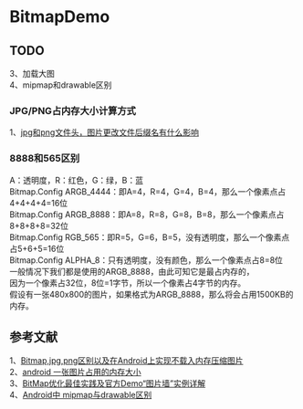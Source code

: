 # BitmapDemo

## TODO  
3、加载大图   
4、mipmap和drawable区别

### JPG/PNG占内存大小计算方式
1、[jpg和png文件头，图片更改文件后缀名有什么影响](https://blog.csdn.net/qq_33436621/article/details/71038606)  

### 8888和565区别
A：透明度，R：红色，G：绿，B：蓝   
Bitmap.Config ARGB_4444：即A=4，R=4，G=4，B=4，那么一个像素点占4+4+4+4=16位   
Bitmap.Config ARGB_8888：即A=8，R=8，G=8，B=8，那么一个像素点占8+8+8+8=32位    
Bitmap.Config RGB_565：即R=5，G=6，B=5，没有透明度，那么一个像素点占5+6+5=16位   
Bitmap.Config ALPHA_8：只有透明度，没有颜色，那么一个像素点占8=8位     
一般情况下我们都是使用的ARGB_8888，由此可知它是最占内存的，    
因为一个像素占32位，8位=1字节，所以一个像素占4字节的内存。   
假设有一张480x800的图片，如果格式为ARGB_8888，那么将会占用1500KB的内存。   

## 参考文献
1、[Bitmap,jpg,png区别以及在Android上实现不载入内存压缩图片](https://blog.csdn.net/zaizai2154365/article/details/70740623)    
2、[android 一张图片占用的内存大小 ](http://blog.sina.com.cn/s/blog_96a1468901016hcw.html)    
3、[BitMap优化最佳实践及官方Demo“图片墙”实例详解](https://blog.csdn.net/brillianteagle/article/details/50597201)    
4、[Android中 mipmap与drawable区别](https://blog.csdn.net/userzhanghao123/article/details/70243872)  
